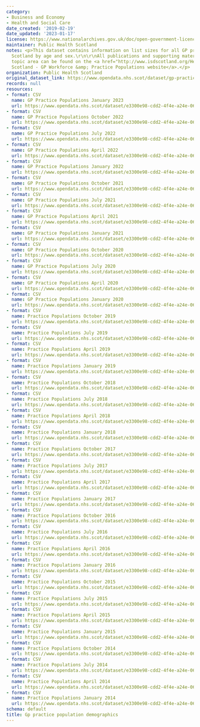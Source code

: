 ```yaml
---
category:
- Business and Economy
- Health and Social Care
date_created: '2019-02-19'
date_updated: '2023-01-17'
license: https://www.nationalarchives.gov.uk/doc/open-government-licence/version/3/
maintainer: Public Health Scotland
notes: <p>This dataset contains information on list sizes for all GP practices in
  Scotland by age and sex.\r\n\r\nAll publications and supporting material to this
  topic area can be found on the <a href="http://www.isdscotland.org/Health-Topics/General-Practice/Workforce-and-Practice-Populations/">ISD
  Scotland - GP Workforce &amp; Practice Populations website</a>.</p>
organization: Public Health Scotland
original_dataset_link: https://www.opendata.nhs.scot/dataset/gp-practice-populations
records: null
resources:
- format: CSV
  name: GP Practice Populations January 2023
  url: https://www.opendata.nhs.scot/dataset/e3300e98-cdd2-4f4e-a24e-06ee14fcc66c/resource/8921c5c1-ec7e-4c62-b55d-b73c3d086e3f/download/practice_listsizes_jan2023-open-data.csv
- format: CSV
  name: GP Practice Populations October 2022
  url: https://www.opendata.nhs.scot/dataset/e3300e98-cdd2-4f4e-a24e-06ee14fcc66c/resource/2c7dcb55-c83a-44bd-9128-47d1d6f339ba/download/practice_listsizes_oct2022-open-data.csv
- format: CSV
  name: GP Practice Populations July 2022
  url: https://www.opendata.nhs.scot/dataset/e3300e98-cdd2-4f4e-a24e-06ee14fcc66c/resource/64918d4f-f1d9-4e99-8e9f-130ddc890748/download/practice_listsizes_jul2022-open-data.csv
- format: CSV
  name: GP Practice Populations April 2022
  url: https://www.opendata.nhs.scot/dataset/e3300e98-cdd2-4f4e-a24e-06ee14fcc66c/resource/2c701f90-c26d-4963-8062-95b8611e5fd1/download/practice_listsizes_apr2022-open-data.csv
- format: CSV
  name: GP Practice Populations January 2022
  url: https://www.opendata.nhs.scot/dataset/e3300e98-cdd2-4f4e-a24e-06ee14fcc66c/resource/d07debcf-7832-4dc4-afb2-41101d5cc7ff/download/practice_listsizes_jan2022.csv
- format: CSV
  name: GP Practice Populations October 2021
  url: https://www.opendata.nhs.scot/dataset/e3300e98-cdd2-4f4e-a24e-06ee14fcc66c/resource/4a3c438b-2885-49e8-b7ed-c45cb44e1253/download/practice_listsizes_oct2021-open-data.csv
- format: CSV
  name: GP Practice Populations July 2021
  url: https://www.opendata.nhs.scot/dataset/e3300e98-cdd2-4f4e-a24e-06ee14fcc66c/resource/0779e100-1aaf-4e43-8536-57c8b99ca710/download/practice_listsizes_jul2021-open-data.csv
- format: CSV
  name: GP Practice Populations April 2021
  url: https://www.opendata.nhs.scot/dataset/e3300e98-cdd2-4f4e-a24e-06ee14fcc66c/resource/14584b26-6a63-4baf-be37-e13826981e3c/download/practice_listsizes_apr2021-open-data.csv
- format: CSV
  name: GP Practice Populations January 2021
  url: https://www.opendata.nhs.scot/dataset/e3300e98-cdd2-4f4e-a24e-06ee14fcc66c/resource/01534271-609c-4ca9-81d1-9f81dbc32de0/download/practice_listsizes_jan2021-open-data.csv
- format: CSV
  name: GP Practice Populations October 2020
  url: https://www.opendata.nhs.scot/dataset/e3300e98-cdd2-4f4e-a24e-06ee14fcc66c/resource/571f5278-d6a5-4051-84c8-c01d688aa3ea/download/practice_listsizes_oct2020-open-data.csv
- format: CSV
  name: GP Practice Populations July 2020
  url: https://www.opendata.nhs.scot/dataset/e3300e98-cdd2-4f4e-a24e-06ee14fcc66c/resource/2167f804-5d7d-49ac-8724-24ada0fbafe8/download/practice_listsizes_jul2020-open-data.csv
- format: CSV
  name: GP Practice Populations April 2020
  url: https://www.opendata.nhs.scot/dataset/e3300e98-cdd2-4f4e-a24e-06ee14fcc66c/resource/34539f10-62fc-4b3c-8691-1f8f023da601/download/practice_listsizes_apr2020-open-data.csv
- format: CSV
  name: GP Practice Populations January 2020
  url: https://www.opendata.nhs.scot/dataset/e3300e98-cdd2-4f4e-a24e-06ee14fcc66c/resource/8e33187b-5284-4eb9-afd9-b229bb4109e2/download/practice_listsizes_jan2020-open-data.csv
- format: CSV
  name: Practice Populations October 2019
  url: https://www.opendata.nhs.scot/dataset/e3300e98-cdd2-4f4e-a24e-06ee14fcc66c/resource/8f439ba4-fe7e-425b-a82c-44c5e7a04632/download/20191001_practice_listsize.csv
- format: CSV
  name: Practice Populations July 2019
  url: https://www.opendata.nhs.scot/dataset/e3300e98-cdd2-4f4e-a24e-06ee14fcc66c/resource/538d2526-1fc9-431a-9efc-fb1008e76442/download/20190701_practice_list_size.csv
- format: CSV
  name: Practice Populations April 2019
  url: https://www.opendata.nhs.scot/dataset/e3300e98-cdd2-4f4e-a24e-06ee14fcc66c/resource/558f1c91-33a2-42fd-af0f-0066d6b0e4c1/download/20190401_practice_listsize.csv
- format: CSV
  name: Practice Populations January 2019
  url: https://www.opendata.nhs.scot/dataset/e3300e98-cdd2-4f4e-a24e-06ee14fcc66c/resource/a843237b-83a0-442a-8777-46743998cd9c/download/20190101_practice_listsize.csv
- format: CSV
  name: Practice Populations October 2018
  url: https://www.opendata.nhs.scot/dataset/e3300e98-cdd2-4f4e-a24e-06ee14fcc66c/resource/32a2ab8f-c02d-4657-abae-3900bdced1ef/download/20181001_practice_listsize.csv
- format: CSV
  name: Practice Populations July 2018
  url: https://www.opendata.nhs.scot/dataset/e3300e98-cdd2-4f4e-a24e-06ee14fcc66c/resource/0a306292-cf96-4d89-96b8-33804174db3c/download/20180701-practice-list-size.csv
- format: CSV
  name: Practice Populations April 2018
  url: https://www.opendata.nhs.scot/dataset/e3300e98-cdd2-4f4e-a24e-06ee14fcc66c/resource/42db71e6-c7a6-4454-8bb2-d110da6c93e2/download/20180401-practice-list-size.csv
- format: CSV
  name: Practice Populations January 2018
  url: https://www.opendata.nhs.scot/dataset/e3300e98-cdd2-4f4e-a24e-06ee14fcc66c/resource/356eb0c9-3f73-4eab-80bf-7c816118f7b2/download/20180101-practice-list-size.csv
- format: CSV
  name: Practice Populations October 2017
  url: https://www.opendata.nhs.scot/dataset/e3300e98-cdd2-4f4e-a24e-06ee14fcc66c/resource/751a40c9-8e90-433b-bed3-2eae238bd248/download/20171001-practice-list-size.csv
- format: CSV
  name: Practice Populations July 2017
  url: https://www.opendata.nhs.scot/dataset/e3300e98-cdd2-4f4e-a24e-06ee14fcc66c/resource/e7340098-23df-4732-90eb-ce29b9f32cd8/download/20170701-practice-list-size.csv
- format: CSV
  name: Practice Populations April 2017
  url: https://www.opendata.nhs.scot/dataset/e3300e98-cdd2-4f4e-a24e-06ee14fcc66c/resource/049eae64-92dd-47fd-bcc8-dafabd9dc864/download/20170401-practice-list-size.csv
- format: CSV
  name: Practice Populations January 2017
  url: https://www.opendata.nhs.scot/dataset/e3300e98-cdd2-4f4e-a24e-06ee14fcc66c/resource/beb945aa-6be5-4c02-b168-4389523ad8ce/download/20170101-practice-list-size.csv
- format: CSV
  name: Practice Populations October 2016
  url: https://www.opendata.nhs.scot/dataset/e3300e98-cdd2-4f4e-a24e-06ee14fcc66c/resource/4f3d240a-49f0-42f8-9639-4ac70a076c48/download/20161001-practice-list-size.csv
- format: CSV
  name: Practice Populations July 2016
  url: https://www.opendata.nhs.scot/dataset/e3300e98-cdd2-4f4e-a24e-06ee14fcc66c/resource/4e288e0c-90c4-4f9d-9ce9-efa5741f08ae/download/20160701-practice-list-size.csv
- format: CSV
  name: Practice Populations April 2016
  url: https://www.opendata.nhs.scot/dataset/e3300e98-cdd2-4f4e-a24e-06ee14fcc66c/resource/b0819bd6-b11a-4e55-a3e8-c4fb1432ebc0/download/20160401-practice-list-size.csv
- format: CSV
  name: Practice Populations January 2016
  url: https://www.opendata.nhs.scot/dataset/e3300e98-cdd2-4f4e-a24e-06ee14fcc66c/resource/1e09ff5c-2b62-4010-adbf-e74436fb0a9a/download/20160101-practice-list-size.csv
- format: CSV
  name: Practice Populations October 2015
  url: https://www.opendata.nhs.scot/dataset/e3300e98-cdd2-4f4e-a24e-06ee14fcc66c/resource/05001225-4437-47bb-8754-8c83d240ca47/download/20151001-practice-list-size.csv
- format: CSV
  name: Practice Populations July 2015
  url: https://www.opendata.nhs.scot/dataset/e3300e98-cdd2-4f4e-a24e-06ee14fcc66c/resource/128ab5b8-60eb-4392-a322-974747592dce/download/20150701-practice-list-size.csv
- format: CSV
  name: Practice Populations April 2015
  url: https://www.opendata.nhs.scot/dataset/e3300e98-cdd2-4f4e-a24e-06ee14fcc66c/resource/2f8af19a-cecd-4abf-92c0-968807d5be6d/download/20150401-practice-list-size.csv
- format: CSV
  name: Practice Populations January 2015
  url: https://www.opendata.nhs.scot/dataset/e3300e98-cdd2-4f4e-a24e-06ee14fcc66c/resource/f8663319-e169-4f10-bada-e095e9a20b67/download/20150101-practice-list-size.csv
- format: CSV
  name: Practice Populations October 2014
  url: https://www.opendata.nhs.scot/dataset/e3300e98-cdd2-4f4e-a24e-06ee14fcc66c/resource/8a9e2fac-2bc6-4b3e-9db4-e96790eea3da/download/20141001-practice-list-size.csv
- format: CSV
  name: Practice Populations July 2014
  url: https://www.opendata.nhs.scot/dataset/e3300e98-cdd2-4f4e-a24e-06ee14fcc66c/resource/54601e83-f93f-4661-9acd-39ff0a1bb19c/download/20140701-practice-list-size.csv
- format: CSV
  name: Practice Populations April 2014
  url: https://www.opendata.nhs.scot/dataset/e3300e98-cdd2-4f4e-a24e-06ee14fcc66c/resource/eff91350-89a5-4135-bb15-1d83122d5baa/download/20140401-practice-list-size.csv
- format: CSV
  name: Practice Populations January 2014
  url: https://www.opendata.nhs.scot/dataset/e3300e98-cdd2-4f4e-a24e-06ee14fcc66c/resource/e692e29a-e428-495e-a123-575c2a17c937/download/20140101-practice-list-size.csv
schema: default
title: Gp practice population demographics
---
```

